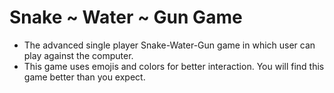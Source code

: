 # Snake ~ Water ~ Gun Game
* The advanced single player Snake-Water-Gun game in which user can play against the computer. 
* This game uses emojis and colors for better interaction. You will find this game better than you expect.
